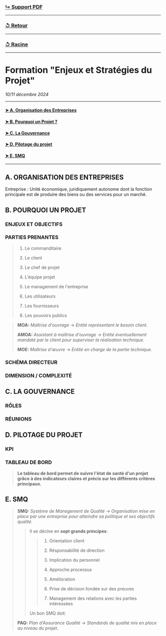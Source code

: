 ### [↳ Support PDF]()
---
### [↺ Retour](../README.MD)
---
### [↺ Racine](../../../README.MD)
---
# Formation "Enjeux et Stratégies du Projet"

*10/11 décembre 2024* 

---
#### [➤&nbsp;A. Organisation des Entreprises](README.MD#a-organisation-des-entreprises)
#### [➤&nbsp;B. Pourquoi un Projet ?](README.MD#b-pourquoi-un-projet)
#### [➤&nbsp;C. La Gouvernance](README.MD#c-la-gouvernance-1)
#### [➤&nbsp;D. Pilotage du projet](README.MD#d-pilotage-du-projet-1)
#### [➤&nbsp;E. SMQ](README.MD#e-smq-1)
---

## A. ORGANISATION DES ENTREPRISES
Entreprise
: Unité économique, juridiquement autonome dont la fonction principale
est de produire des biens ou des services pour un marché.

## B. POURQUOI UN PROJET

### ENJEUX ET OBJECTIFS

### PARTIES PRENANTES
> 1. Le commanditaire
>
> 1. Le client
> 
> 1. Le chef de projet
> 
> 1. L'équipe projet
> 
> 1. Le management de l'entreprise
> 
> 1. Les utilisateurs
> 
> 1. Les fournisseurs
> 
> 1. Les pouvoirs publics

> **MOA:** *Maîtrise d'ouvrage* -> *Entité représentant le besoin client.*
>
> **AMOA:** *Assistant à maîtrise d'ouvrage* -> *Entité éventuellement mandaté par le client pour superviser la réalisation technique.*
>
> **MOE:** *Maîtrise d'œuvre* -> *Entité en charge de la partie technique.*

### SCHÉMA DIRECTEUR

### DIMENSION / COMPLEXITÉ

## C. LA GOUVERNANCE

### RÔLES

### RÉUNIONS

## D. PILOTAGE DU PROJET

### KPI

### TABLEAU DE BORD
> **Le tableau de bord permet de suivre l'état de santé d'un projet grâce à des indicateurs claires et précis sur les différents critères principaux.**

## E. SMQ
> **SMQ:** *Système de Management de Qualité* -> *Organisation mise en place par une entreprise pour atteindre sa politique et ses objectifs qualité.*
>> Il se décine en **sept grands principes**:
>>> 1. Orientation client
>>>
>>> 1. Résponsabilité de direction
>>>
>>> 1. Implication du personnel
>>>
>>> 1. Approche processus
>>>
>>> 1. Amélioration
>>>
>>> 1. Prise de décision fondée sur des preuves
>>>
>>> 1. Management des relations avec les parties intéressées
>>
>> Un bon SMQ doit:
>>> 
>
> **PAQ:** *Plan d'Assurance Qualité* -> *Standards de qualité mis en place au niveau du projet.*

